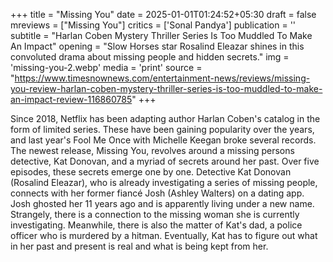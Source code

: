 +++
title = "Missing You"
date = 2025-01-01T01:24:52+05:30
draft = false
mreviews = ["Missing You"]
critics = ['Sonal Pandya']
publication = ''
subtitle = "Harlan Coben Mystery Thriller Series Is Too Muddled To Make An Impact"
opening = "Slow Horses star Rosalind Eleazar shines in this convoluted drama about missing people and hidden secrets."
img = 'missing-you-2.webp'
media = 'print'
source = "https://www.timesnownews.com/entertainment-news/reviews/missing-you-review-harlan-coben-mystery-thriller-series-is-too-muddled-to-make-an-impact-review-116860785"
+++

Since 2018, Netflix has been adapting author Harlan Coben's catalog in the form of limited series. These have been gaining popularity over the years, and last year's Fool Me Once with Michelle Keegan broke several records. The newest release, Missing You, revolves around a missing persons detective, Kat Donovan, and a myriad of secrets around her past. Over five episodes, these secrets emerge one by one. Detective Kat Donovan (Rosalind Eleazar), who is already investigating a series of missing people, connects with her former fiancé Josh (Ashley Walters) on a dating app. Josh ghosted her 11 years ago and is apparently living under a new name. Strangely, there is a connection to the missing woman she is currently investigating. Meanwhile, there is also the matter of Kat's dad, a police officer who is murdered by a hitman. Eventually, Kat has to figure out what in her past and present is real and what is being kept from her.
